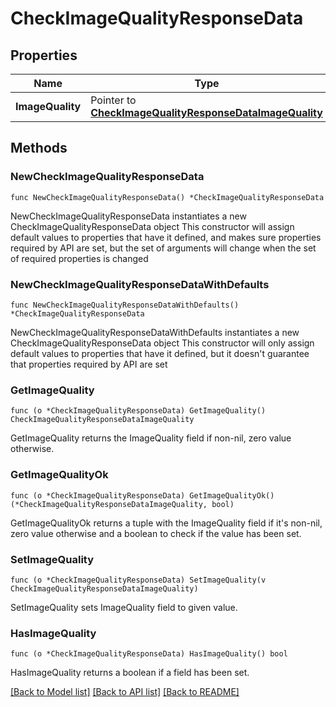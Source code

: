 # CheckImageQualityResponseData

## Properties

Name | Type | Description | Notes
------------ | ------------- | ------------- | -------------
**ImageQuality** | Pointer to [**CheckImageQualityResponseDataImageQuality**](CheckImageQualityResponseDataImageQuality.md) |  | [optional] 

## Methods

### NewCheckImageQualityResponseData

`func NewCheckImageQualityResponseData() *CheckImageQualityResponseData`

NewCheckImageQualityResponseData instantiates a new CheckImageQualityResponseData object
This constructor will assign default values to properties that have it defined,
and makes sure properties required by API are set, but the set of arguments
will change when the set of required properties is changed

### NewCheckImageQualityResponseDataWithDefaults

`func NewCheckImageQualityResponseDataWithDefaults() *CheckImageQualityResponseData`

NewCheckImageQualityResponseDataWithDefaults instantiates a new CheckImageQualityResponseData object
This constructor will only assign default values to properties that have it defined,
but it doesn't guarantee that properties required by API are set

### GetImageQuality

`func (o *CheckImageQualityResponseData) GetImageQuality() CheckImageQualityResponseDataImageQuality`

GetImageQuality returns the ImageQuality field if non-nil, zero value otherwise.

### GetImageQualityOk

`func (o *CheckImageQualityResponseData) GetImageQualityOk() (*CheckImageQualityResponseDataImageQuality, bool)`

GetImageQualityOk returns a tuple with the ImageQuality field if it's non-nil, zero value otherwise
and a boolean to check if the value has been set.

### SetImageQuality

`func (o *CheckImageQualityResponseData) SetImageQuality(v CheckImageQualityResponseDataImageQuality)`

SetImageQuality sets ImageQuality field to given value.

### HasImageQuality

`func (o *CheckImageQualityResponseData) HasImageQuality() bool`

HasImageQuality returns a boolean if a field has been set.


[[Back to Model list]](../README.md#documentation-for-models) [[Back to API list]](../README.md#documentation-for-api-endpoints) [[Back to README]](../README.md)


